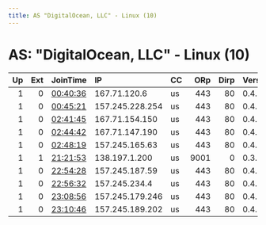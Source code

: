 ```yaml
---
title: AS "DigitalOcean, LLC" - Linux (10)
---
```


# AS: "DigitalOcean, LLC" - Linux (10)

|   Up |   Ext | JoinTime                                                                                            | IP              | CC   |   ORp |   Dirp | Version   | Contact   | Nickname   |   eFamMembers |
|-----:|------:|:----------------------------------------------------------------------------------------------------|:----------------|:-----|------:|-------:|:----------|:----------|:-----------|--------------:|
|    1 |     0 | [00:40:36](https://metrics.torproject.org/rs.html#details/854E4F2E044C0783B3FE8F4669002A69689B6106) | 167.71.120.6    | us   |   443 |     80 | 0.4.1.6   | None      | Unnamed    |             1 |
|    1 |     0 | [00:45:21](https://metrics.torproject.org/rs.html#details/B75287494490B5E40E57185778733CB137310906) | 157.245.228.254 | us   |   443 |     80 | 0.4.1.6   | None      | Unnamed    |             1 |
|    1 |     0 | [02:41:45](https://metrics.torproject.org/rs.html#details/EEBA0D05BF84C52BCDC711EF359A280C884AE4B7) | 167.71.154.150  | us   |   443 |     80 | 0.4.1.6   | None      | Unnamed    |             1 |
|    1 |     0 | [02:44:42](https://metrics.torproject.org/rs.html#details/E1B83A9CA5E80E91B0B19C615B13F13337657AEB) | 167.71.147.190  | us   |   443 |     80 | 0.4.1.6   | None      | Unnamed    |             1 |
|    1 |     0 | [02:48:19](https://metrics.torproject.org/rs.html#details/A841A6AA4CB1CA3F84BE48F61C78731796496213) | 157.245.165.63  | us   |   443 |     80 | 0.4.1.6   | None      | Unnamed    |             1 |
|    1 |     1 | [21:21:53](https://metrics.torproject.org/rs.html#details/6CC4B65797A5034F1A8008F50B7545735D3A310E) | 138.197.1.200   | us   |  9001 |      0 | 0.3.5.8   | None      | Unnamed    |             1 |
|    1 |     0 | [22:54:28](https://metrics.torproject.org/rs.html#details/5F9E1F974FB559A63C85AC3D284725C7422D71F9) | 157.245.187.59  | us   |   443 |     80 | 0.4.1.6   | None      | Unnamed    |             1 |
|    1 |     0 | [22:56:32](https://metrics.torproject.org/rs.html#details/3D38B7D6BEA3D2D9CDD869E22E080F3155916DB4) | 157.245.234.4   | us   |   443 |     80 | 0.4.1.6   | None      | Unnamed    |             1 |
|    1 |     0 | [23:08:56](https://metrics.torproject.org/rs.html#details/55B9A10FE12E7690FE34436068415D83611036E2) | 157.245.179.246 | us   |   443 |     80 | 0.4.1.6   | None      | Unnamed    |             1 |
|    1 |     0 | [23:10:46](https://metrics.torproject.org/rs.html#details/2D794AA0B276F6C06377FEB59C6DD45DD02A91E9) | 157.245.189.202 | us   |   443 |     80 | 0.4.1.6   | None      | Unnamed    |             1 |
